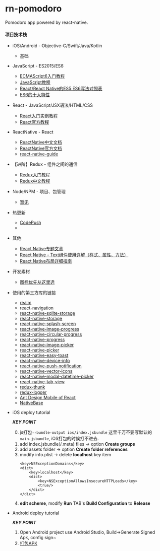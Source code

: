 # rn-pomodoro
Pomodoro app powered by react-native.

#### 项目技术栈

- iOS/Android - Objective-C/Swift/Java/Kotlin
    - 基础

- JavaScript - ES2015/ES6
    - [ECMAScript6入门教程](http://es6.ruanyifeng.com/#docs/object)
    - [JavaScript教程](http://www.runoob.com/js/js-tutorial.html)
    - [React/React Native的ES5 ES6写法对照表](http://bbs.reactnative.cn/topic/15/react-react-native-的es5-es6写法对照表)
    - [ES6的十大特性](http://geek.csdn.net/news/detail/239352)

- React - JavaScript/JSX语法/HTML/CSS
    - [React入门实例教程](http://www.ruanyifeng.com/blog/2015/03/react.html)
    - [React官方教程](https://reactjs.org/)

- ReactNative - React
    - [ReactNative中文文档](http://reactnative.cn/docs/0.48/getting-started.html)
    - [ReactNative官方文档](http://facebook.github.io/react-native/docs/getting-started.html)
    - [react-native-guide](https://github.com/reactnativecn/react-native-guide)

- 【进阶】Redux - 组件之间的通信
    - [Redux入门教程](http://www.ruanyifeng.com/blog/2016/09/redux_tutorial_part_one_basic_usages.html)
    - [Redux中文教程](http://www.redux.org.cn/docs/basics/index.html)

- Node/NPM - 项目、包管理
    - [暂无]()

- 热更新
    - [CodePush](http://microsoft.github.io/code-push/index.html#getting_started)
    - []()

- 其他
    - [React Native专题文章](http://www.hangge.com/blog/cache/category_76_1.html)
    - [React Native - Text组件使用详解（样式、属性、方法）](http://www.hangge.com/blog/cache/detail_1486.html)
    - [React Native布局详细指南](http://blog.csdn.net/quanqinyang/article/details/52215641)

- 开发素材
    - [图标优先从这里选](http://www.iconfont.cn/collections/detail?spm=a313x.7781069.1998910419.d9df05512&cid=2706)


- 使用的第三方库的链接
    - [realm](https://github.com/realm/realm-js)
    - [react-navigation](https://github.com/react-community/react-navigation)
    - [react-native-sqlite-storage](https://github.com/andpor/react-native-sqlite-storage)
    - [react-native-storage](https://github.com/sunnylqm/react-native-storage)
    - [react-native-splash-screen](https://github.com/crazycodeboy/react-native-splash-screen)
    - [react-native-image-progress](https://github.com/oblador/react-native-image-progress)
    - [react-native-circular-progress](https://github.com/bgryszko/react-native-circular-progress)
    - [react-native-progress](https://github.com/oblador/react-native-progress)
    - [react-native-image-picker](https://github.com/react-community/react-native-image-picker)
    - [react-native-picker](https://github.com/beefe/react-native-picker)
    - [react-native-easy-toast](https://github.com/crazycodeboy/react-native-easy-toast)
    - [react-native-device-info](https://github.com/rebeccahughes/react-native-device-info)
    - [react-native-push-notification](https://github.com/zo0r/react-native-push-notification)
    - [react-native-vector-icons](https://github.com/oblador/react-native-vector-icons)
    - [react-native-modal-datetime-picker](https://github.com/mmazzarolo/react-native-modal-datetime-picker)
    - [react-native-tab-view](https://github.com/react-native-community/react-native-tab-view)
    - [redux-thunk](https://github.com/gaearon/redux-thunk)
    - [redux-logger](https://github.com/evgenyrodionov/redux-logger)
    - [Ant Design Mobile of React](https://mobile.ant.design/index-cn)        
    - [NativeBase](https://github.com/GeekyAnts/NativeBase)
    
    

- iOS deploy tutorial

   ***KEY POINT***
   
   0. js打包```--bundle-output ios/index.jsbundle``` 这里千万不要写默认的```main.jsbundle```, iOS打包的时候打不进去.
   1. add index.jsbundle(/.meta) files -> option **Create groups**
   2. add assets folder -> option **Create folder references**
   3. modify info.plist -> delete **localhost** key item
        ```
        <key>NSExceptionDomains</key>
        <dict>
            <key>localhost</key>
            <dict>
                <key>NSExceptionAllowsInsecureHTTPLoads</key>
                <true/>
            </dict>
        </dict>
        ```
   4. **edit scheme**, modify **Run** TAB's **Build Configuration** to **Release**
    
- Android deploy tutorial

    ***KEY POINT***
    
    1. Open Android project use Android Studio, Build->Generate Signed Apk, config sign~
    2. [打包APK](http://reactnative.cn/docs/0.50/signed-apk-android.html#content)
        
        

